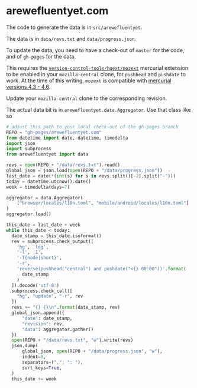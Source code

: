 # arewefluentyet.com

The code to generate the data is in `src/arewefluentyet`.

The data is in `data/revs.txt` and `data/progress.json`.

To update the data, you need to have a check-out of `master` for the code,
and of `gh-pages` for the data.

This requires the [`version-control-tools/hgext/mozext`](https://hg.mozilla.org/hgcustom/version-control-tools/)
mercurial extension to be enabled in your `mozilla-central` clone, for
`pushhead` and `pushdate` to work. At the time of this writing, `mozext`
is compatible with [mercurial versions 4.3 - 4.6](https://bugzilla.mozilla.org/show_bug.cgi?id=1482325).

Update your `mozilla-central` clone to the corresponding revision.

The actual data bit is in `arewefluentyet.data.Aggregator`. Use that class like so

```python
# adjust this path to your local check-out of the gh-pages branch
REPO = "gh-pages/arewefluentyet.com"
from datetime import date, datetime, timedelta
import json
import subprocess
from arewefluentyet import data

revs = open(REPO + "/data/revs.txt").read()
global_json = json.load(open(REPO + "/data/progress.json"))
last_date = date(*(int(s) for s in revs.split()[-2].split("-")))
today = datetime.utcnow().date()
week = timedelta(days=7)

aggregator = data.Aggregator(
    ["browser/locales/l10n.toml", "mobile/android/locales/l10n.toml"]
)
aggregator.load()

this_date = last_date + week
while this_date < today:
  date_stamp = this_date.isoformat()
  rev = subprocess.check_output([
    'hg', 'log',
    '-l', '1',
    '-T{node|short}',
    '-r',
    'reverse(pushhead("central") and pushdate("<{} 00:00"))'.format(
      date_stamp
    )
  ]).decode('utf-8')
  subprocess.check_call([
    "hg", "update", "-r", rev
  ])
  revs += "{} {}\n".format(date_stamp, rev)
  global_json.append({
      "date": date_stamp,
      "revision": rev,
      "data": aggregator.gather()
  })
  open(REPO + "/data/revs.txt", "w").write(revs)
  json.dump(
      global_json, open(REPO + "/data/progress.json", "w"),
      indent=0,
      separators=(",", ": "),
      sort_keys=True,
  )
  this_date += week
```
